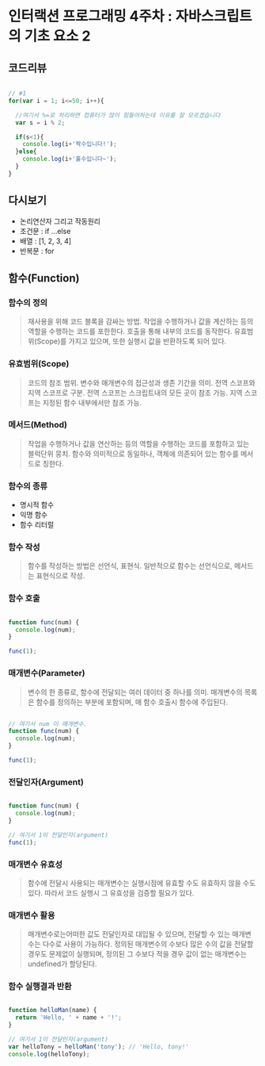 # 인터랙션 프로그래밍 4주차 : 자바스크립트의 기초 요소 2

## 코드리뷰

```javascript

// #1
for(var i = 1; i<=50; i++){

  //여기서 %=로 처리하면 컴퓨터가 많이 힘들어하는데 이유를 잘 모르겠습니다
  var s = i % 2;

  if(s<1){
    console.log(i+'짝수입니다!');
  }else{
    console.log(i+'홀수입니다~');
  }
}

```

## 다시보기

- 논리연산자 그리고 작동원리
- 조건문 : if ...else
- 배열 : [1, 2, 3, 4]
- 반복문 : for

## 함수(Function)

### 함수의 정의

> 재사용을 위해 코드 블록을 감싸는 방법. 작업을 수행하거나 값을 계산하는 등의 역할을 수행하는 코드를 포한한다. 호출을 통해 내부의 코드를 동작한다. 유효범위(Scope)를 가지고 있으며, 또한 실행시 값을 반환하도록 되어 있다.

### 유효범위(Scope)

> 코드의 참조 범위. 변수와 매개변수의 접근성과 생존 기간을 의미. 전역 스코프와 지역 스코프로 구분. 전역 스코프는 스크립트내의 모든 곳이 참조 가능. 지역 스코프는 지정된 함수 내부에서만 참조 가능.

### 메서드(Method)

> 작업을 수행하거나 값을 연산하는 등의 역할을 수행하는 코드를 포함하고 있는 블럭단위 뭉치. 함수와 의미적으로 동일하나, 객체에 의존되어 있는 함수를 메서드로 칭한다.

### 함수의 종류

* 명시적 함수
* 익명 함수
* 함수 리터럴

### 함수 작성

> 함수를 작성하는 방법은 선언식, 표현식. 일반적으로 함수는 선언식으로, 메서드는 표현식으로 작성.

### 함수 호출

```javascript

function func(num) {
  console.log(num);
}

func(1);

```

### 매개변수(Parameter)

> 변수의 한 종류로, 함수에 전달되는 여러 데이터 중 하나를 의미. 매개변수의 목록은 함수를 정의하는 부분에 포함되며, 매 함수 호출시 함수에 주입된다.

```javascript

// 여기서 num 이 매개변수.
function func(num) {
  console.log(num);
}

func(1);

```

### 전달인자(Argument)

```javascript

function func(num) {
  console.log(num);
}

// 여기서 1이 전달인자(argument)
func(1);

```

### 매개변수 유효성

> 함수에 전달시 사용되는 매개변수는 실행시점에 유효할 수도 유효하지 않을 수도 있다. 따라서 코드 실행시 그 유효성을 검증할 필요가 있다.

### 매개변수 활용

> 매개변수로는어떠한 값도 전달인자로 대입될 수 있으며, 전달할 수 있는 매개변수는 다수로 사용이 가능하다. 정의된 매개변수의 수보다 많은 수의 값을 전달할 경우도 문제없이 실행되며, 정의된 그 수보다 적을 경우 값이 없는 매개변수는 undefined가 할당된다.

### 함수 실행결과 반환

```javascript

function helloMan(name) {
  return 'Hello, ' + name + '!';
}

// 여기서 1이 전달인자(argument)
var helloTony = helloMan('tony'); // 'Hello, tony!'
console.log(helloTony);

```
